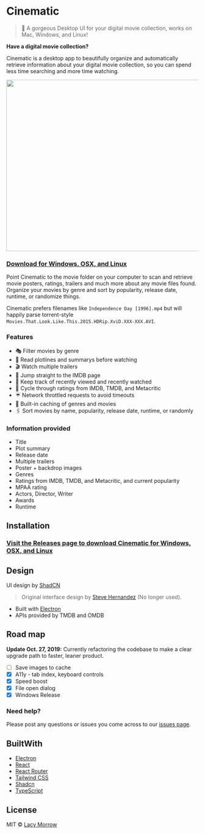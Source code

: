 Cinematic
===========
>
> 🎥  A gorgeous Desktop UI for your digital movie collection, works on Mac, Windows, and Linux!

**Have a digital movie collection?**

Cinematic is a desktop app to beautifully organize and automatically retrieve information about your digital movie collection, so you can spend less time searching and more time watching.

<p align="center">
  <img width="720" height="450" src="https://raw.githubusercontent.com/lacymorrow/cinematic/main/public/demo.gif">
</p>

### [Download for Windows, OSX, and Linux](https://github.com/lacymorrow/cinematic/releases)

Point Cinematic to the movie folder on your computer to scan and retrieve movie posters, ratings, trailers and much more about any movie files found.
Organize your movies by genre and sort by popularity, release date, runtime, or randomize things.

Cinematic prefers filenames like `Independence Day [1996].mp4` but will happily parse torrent-style `Movies.That.Look.Like.This.2015.HDRip.XviD.XXX-XXX.AVI`.

### Features

* 🎭   Filter movies by genre
* 🚥   Read plotlines and summarys before watching
* 🎬   Watch multiple trailers
* 🥃   Jump straight to the IMDB page
* 🍱   Keep track of recently viewed and recently watched
* 🍅   Cycle through ratings from IMDB, TMDB, and Metacritic
* ☔️    Network throttled requests to avoid timeouts
* 🐠   Built-in caching of genres and movies
* 🖇   Sort movies by name, popularity, release date, runtime, or randomly

### Information provided

* Title
* Plot summary
* Release date
* Multiple trailers
* Poster + backdrop images
* Genres
* Ratings from IMDB, TMDB, and Metacritic, and current popularity
* MPAA rating
* Actors, Director, Writer
* Awards
* Runtime

## Installation

### [Visit the Releases page to download Cinematic for Windows, OSX, and Linux](https://github.com/lacymorrow/cinematic/releases)

## Design

UI design by [ShadCN](https://ui.shadcn.com)

> Original interface design by [Steve Hernandez](http://slhernandez.com/2013/09/10/Movie-App/) (No longer used).

* Built with [Electron](https://electronjs.org/)
* APIs provided by TMDB and OMDB

## Road map

**Update Oct. 27, 2019:** Currently refactoring the codebase to make a clear upgrade path to faster, leaner product.

* [ ] Save images to cache
* [X] A11y - tab index, keyboard controls
* [X] Speed boost
* [X] File open dialog
* [X] Windows Release

### Need help?

Please post any questions or issues you come across to our [issues page](https://github.com/lacymorrow/cinematic/issues).

## BuiltWith

* [Electron](https://electronjs.org/)
* [React](https://reactjs.org/)
* [React Router](https://reacttraining.com/react-router/)
* [Tailwind CSS](https://tailwindcss.com/)
* [Shadcn](https://ui.shadcn.com/)
* [TypeScript](https://www.typescriptlang.org/)

## License

MIT © [Lacy Morrow](https://github.com/lacymorrow)
